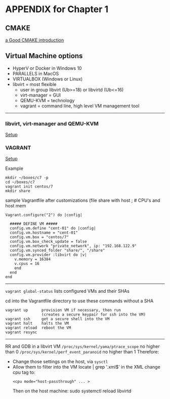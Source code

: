 # APPENDIX for Chapter 1

## CMAKE

[a Good CMAKE introduction](https://cliutils.gitlab.io/modern-cmake/chapters/basics.html)


## Virtual Machine options
  - HyperV or Docker in Windows 10
  - PARALLELS in MacOS
  - VIRTUALBOX (Windows or Linux)
  - libvirt = most flexible
    * user in group libvirt (Ub>=18) or libvirtd (Ub<=16)
    * virt-manager = GUI
    * QEMU-KVM = technology
    * vagrant = command line, high level VM management tool

---

### libvirt, virt-manager and QEMU-KVM

[Setup](https://help.ubuntu.com/community/KVM/Installation)

### VAGRANT

[Setup](https://computingforgeeks.com/using-vagrant-with-libvirt-on-linux/)

Example
```
mkdir ~/boxes/c7 -p
cd ~/boxes/c7
vagrant init centos/7
mkdir share
```
sample Vagrantfile after customizations (file share with host ; # CPU's and host mem

```
Vagrant.configure("2") do |config|

  ##### DEFINE VM #####
  config.vm.define "cent-01" do |config|
  config.vm.hostname = "cent-01"
  config.vm.box = "centos/7"
  config.vm.box_check_update = false
  config.vm.network "private_network", ip: "192.168.122.9"
  config.vm.synced_folder "share/", "/share"
  config.vm.provider :libvirt do |v|
    v.memory = 16384
    v.cpus = 16
    end
  end
end
```

---

`vagrant global-status` lists configured VMs and their SHAs

cd into the Vagrantfile directory to use these commands without a SHA

```
vagrant up      provision VM if necessary, then run
                (creates a secure keypair for ssh into the VM)
vagrant ssh     get a secure shell into the VM
vagrant halt    halts the VM
vagrant reload  reboot the VM
vagrant resync
```

---
<A id="rr_gdb"> </A>
RR and GDB in a libvirt  VM
        `/proc/sys/kernel/yama/ptrace_scope` no higher than 0
        `/proc/sys/kernel/perf_event_paranoid` no higher than  1
Therefore:
   - Change those settings on the host, via `sysctl`
   - Allow them to filter into the VM
     locate  <domain> | grep '\.xml$'
     in the XML change cpu tag to:
     ```
     <cpu mode="host-passthrough" ... >
     ```
     Then on the host machine: sudo systemctl reload libvirtd
```
